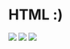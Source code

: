 # HTML :)
[<img src="https://forthebadge.com/images/badges/uses-html.svg">]()
[<img src="https://forthebadge.com/images/badges/uses-css.svg">]()
[<img src="https://forthebadge.com/images/badges/made-with-javascript.svg">]()

